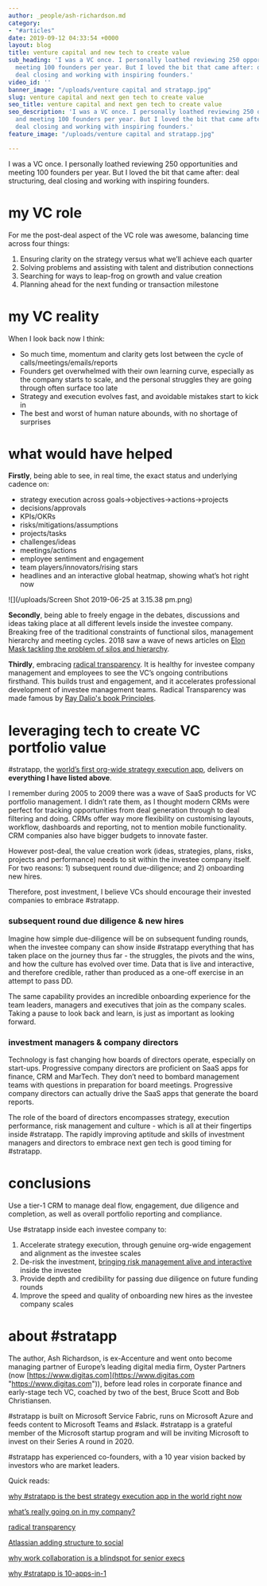 ```yaml
---
author: _people/ash-richardson.md
category:
- "#articles"
date: 2019-09-12 04:33:54 +0000
layout: blog
title: venture capital and new tech to create value
sub_heading: 'I was a VC once. I personally loathed reviewing 250 opportunities and
  meeting 100 founders per year. But I loved the bit that came after: deal structuring,
  deal closing and working with inspiring founders.'
video_id: ''
banner_image: "/uploads/venture capital and stratapp.jpg"
slug: venture capital and next gen tech to create value
seo_title: venture capital and next gen tech to create value
seo_description: 'I was a VC once. I personally loathed reviewing 250 opportunities
  and meeting 100 founders per year. But I loved the bit that came after: deal structuring,
  deal closing and working with inspiring founders.'
feature_image: "/uploads/venture capital and stratapp.jpg"

---
```

I was a VC once. I personally loathed reviewing 250 opportunities and meeting 100 founders per year. But I loved the bit that came after: deal structuring, deal closing and working with inspiring founders.

# my VC role

For me the post-deal aspect of the VC role was awesome, balancing time across four things:

1. Ensuring clarity on the strategy versus what we’ll achieve each quarter
2. Solving problems and assisting with talent and distribution connections
3. Searching for ways to leap-frog on growth and value creation
4. Planning ahead for the next funding or transaction milestone

# my VC reality

When I look back now I think:

* So much time, momentum and clarity gets lost between the cycle of calls/meetings/emails/reports
* Founders get overwhelmed with their own learning curve, especially as the company starts to scale, and the personal struggles they are going through often surface too late
* Strategy and execution evolves fast, and avoidable mistakes start to kick in
* The best and worst of human nature abounds, with no shortage of surprises

# what would have helped

**Firstly**, being able to see, in real time, the exact status and underlying cadence on:

* strategy execution across goals->objectives->actions->projects
* decisions/approvals
* KPIs/OKRs
* risks/mitigations/assumptions
* projects/tasks
* challenges/ideas
* meetings/actions
* employee sentiment and engagement
* team players/innovators/rising stars
* headlines and an interactive global heatmap, showing what’s hot right now

![](/uploads/Screen Shot 2019-06-25 at 3.15.38 pm.png)

**Secondly**, being able to freely engage in the debates, discussions and ideas taking place at all different levels inside the investee company. Breaking free of the traditional constraints of functional silos, management hierarchy and meeting cycles. 2018 saw a wave of news articles on [Elon Mask tackling the problem of silos and hierarchy](https://www.google.com/url?q=https://www.cnbc.com/2018/04/18/elon-musks-productivity-rules-according-to-tesla-email.html&sa=D&ust=1582348134617000&usg=AFQjCNHwrSCHL54e38f2AgYLbAW5cfzL5A "Elon Mask").

**Thirdly**, embracing [radical transparency](https://stratapp.ai/blog/radical-transparency/ "radical transparency"). It is healthy for investee company management and employees to see the VC’s ongoing contributions firsthand. This builds trust and engagement, and it accelerates professional development of investee management teams. Radical Transparency was made famous by [Ray Dalio's book Principles](https://stratapp.ai/principles-by-ray-dalio-embracing-radical-transparency/ "Principles by Ray Dalio").

# leveraging tech to create VC portfolio value

\#stratapp, the [world’s first org-wide strategy execution app](https://stratapp.ai/blog/best-strategy-execution-software-app/ "world's first org-wide strategy execution app"), delivers on **everything I have listed above**.

I remember during 2005 to 2009 there was a wave of SaaS products for VC portfolio management. I didn’t rate them, as I thought modern CRMs were perfect for tracking opportunities from deal generation through to deal filtering and doing. CRMs offer way more flexibility on customising layouts, workflow, dashboards and reporting, not to mention mobile functionality. CRM companies also have bigger budgets to innovate faster.

However post-deal, the value creation work (ideas, strategies, plans, risks, projects and performance) needs to sit within the investee company itself. For two reasons: 1) subsequent round due-diligence; and 2) onboarding new hires.

Therefore, post investment, I believe VCs should encourage their invested companies to embrace #stratapp.

### subsequent round due diligence & new hires

Imagine how simple due-diligence will be on subsequent funding rounds, when the investee company can show inside #stratapp everything that has taken place on the journey thus far - the struggles, the pivots and the wins, and how the culture has evolved over time. Data that is live and interactive, and therefore credible, rather than produced as a one-off exercise in an attempt to pass DD.

The same capability provides an incredible onboarding experience for the team leaders, managers and executives that join as the company scales. Taking a pause to look back and learn, is just as important as looking forward.

### investment managers & company directors

Technology is fast changing how boards of directors operate, especially on start-ups. Progressive company directors are proficient on SaaS apps for finance, CRM and MarTech. They don’t need to bombard management teams with questions in preparation for board meetings. Progressive company directors can actually drive the SaaS apps that generate the board reports.

The role of the board of directors encompasses strategy, execution performance, risk management and culture - which is all at their fingertips inside #stratapp. The rapidly improving aptitude and skills of investment managers and directors to embrace next gen tech is good timing for #stratapp.

# conclusions

Use a tier-1 CRM to manage deal flow, engagement, due diligence and completion, as well as overall portfolio reporting and compliance.

Use #stratapp inside each investee company to:

1. Accelerate strategy execution, through genuine org-wide engagement and alignment as the investee scales
2. De-risk the investment, [bringing risk management alive and interactive](https://stratapp.ai/blog/risk-management-short-version/ "making risk management alive and interactive") inside the investee
3. Provide depth and credibility for passing due diligence on future funding rounds
4. Improve the speed and quality of onboarding new hires as the investee company scales

# about #stratapp

The author, Ash Richardson, is ex-Accenture and went onto become managing partner of Europe’s leading digital media firm, Oyster Partners (now [https://www.digitas.com](https://www.digitas.com "https://www.digitas.com")), before lead roles in corporate finance and early-stage tech VC, coached by two of the best, Bruce Scott and Bob Christiansen.

\#stratapp is built on Microsoft Service Fabric, runs on Microsoft Azure and feeds content to Microsoft Teams and #slack. #stratapp is a grateful member of the Microsoft startup program and will be inviting Microsoft to invest on their Series A round in 2020.

\#stratapp has experienced co-founders, with a 10 year vision backed by investors who are market leaders.

Quick reads:

[why #stratapp is the best strategy execution app in the world right now](https://stratapp.ai/blog/best-strategy-execution-software-app/ "best strategy execution app")

[what’s really going on in my company?](https://stratapp.ai/blog/what-is-really-going-on-in-my-company/ "what's really going on in my company?")

[radical transparency](https://stratapp.ai/blog/radical-transparency/ "radical transparency")

[Atlassian adding structure to social](https://stratapp.ai/blog/atlassian-stride-social-with-structure/ "Atlassian adding structure to social")

[why work collaboration is a blindspot for senior execs](https://stratapp.ai/blog/work-collaboration-is-still-a-blindspot-for-senior-execs/ "work collaboration blindspot")

[why #stratapp is 10-apps-in-1](https://stratapp.ai/blog/why-stratapp-is-10-apps-in-1/ "why #stratapp is 10 apps in 1")